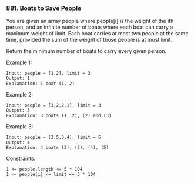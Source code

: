### 881. Boats to Save People

You are given an array people where people[i] is the weight of the ith person, and an infinite number of boats where each boat can carry a maximum weight of limit. Each boat carries at most two people at the same time, provided the sum of the weight of those people is at most limit.

Return the minimum number of boats to carry every given person.



Example 1:

    Input: people = [1,2], limit = 3
    Output: 1
    Explanation: 1 boat (1, 2)

Example 2:

    Input: people = [3,2,2,1], limit = 3
    Output: 3
    Explanation: 3 boats (1, 2), (2) and (3)

Example 3:

    Input: people = [3,5,3,4], limit = 5
    Output: 4
    Explanation: 4 boats (3), (3), (4), (5)



Constraints:

    1 <= people.length <= 5 * 104
    1 <= people[i] <= limit <= 3 * 104
